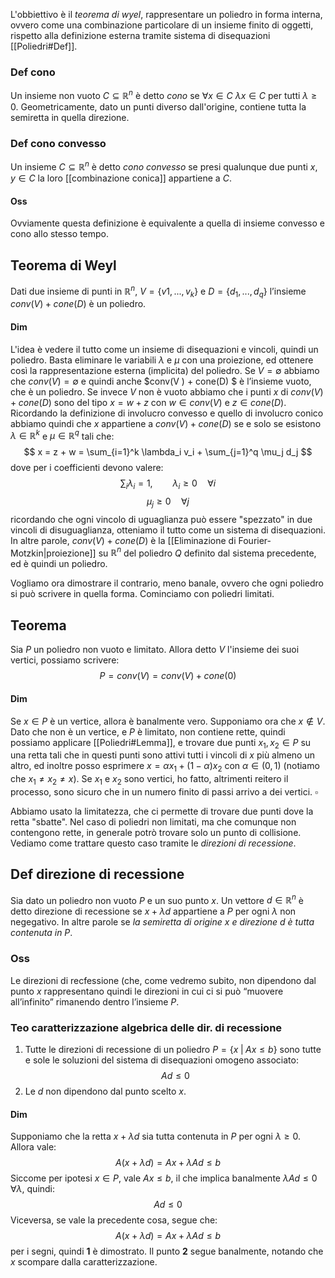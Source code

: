 L'obbiettivo è il _teorema di wyel_, rappresentare un poliedro in forma interna, ovvero come una combinazione particolare di un insieme finito di oggetti, rispetto alla definizione esterna tramite sistema di disequazioni [[Poliedri#Def]].

### Def cono 
Un insieme non vuoto $C \subseteq \mathbb{R}^n$ è detto _cono_ se $\forall x \in C$ $\lambda x \in C$ per tutti $\lambda \geq 0$.
Geometricamente, dato un punti diverso dall'origine, contiene tutta la semiretta in quella direzione.

### Def cono convesso
Un insieme $C \subseteq \mathbb{R}^n$ è detto _cono convesso_ se presi qualunque due punti $x,y \in C$ la loro 
 [[combinazione conica]] appartiene a $C$. 

#### Oss 
Ovviamente questa definizione è equivalente a quella di insieme convesso e cono allo stesso tempo.

## Teorema di Weyl
Dati due insieme di punti in $\mathbb{R}^n$, $V = \{v 1 , . . . , v_k\}$ e $D = \{d_1 , . . . , d_q\}$ l’insieme $conv(V) + cone(D)$ è un poliedro.

#### Dim 
L'idea è vedere il tutto come un insieme di disequazioni e vincoli, quindi un poliedro. Basta eliminare le variabili $\lambda$ e $\mu$ con una proiezione, ed ottenere così la rappresentazione esterna (implicita) del poliedro.
Se $V = ∅$ abbiamo che $conv(V ) = ∅$ e quindi anche $conv(V ) + cone(D) $ è l’insieme vuoto, che è un poliedro. 
Se invece $V$ non è vuoto abbiamo che i punti $x$ di $conv(V ) + cone(D)$ sono del tipo $x = w + z$ con $w ∈ conv(V)$ e $z ∈ cone(D)$. 
Ricordando la definizione di involucro convesso e quello di involucro conico abbiamo quindi che $x$ appartiene a $conv(V ) + cone(D)$ se e solo se esistono $λ ∈ \mathbb{R}^k$ e $µ ∈ \mathbb{R}^q$ tali che:
$$
x = z + w = \sum_{i=1}^k \lambda_i v_i + \sum_{j=1}^q \mu_j d_j
$$
dove per i coefficienti devono valere:
$$
\sum_i \lambda_i = 1, \qquad \lambda_i \geq 0 \quad\forall i
$$
$$
\mu_j \geq 0 \quad \forall j
$$
ricordando che ogni vincolo di uguaglianza può essere "spezzato" in due vincoli di disuguaglianza, otteniamo il tutto come un sistema di disequazioni. In altre parole, $conv(V ) + cone(D)$ è la [[Eliminazione di Fourier-Motzkin|proiezione]] su $\mathbb{R}^n$ del poliedro $Q$ definito dal sistema precedente, ed è quindi un poliedro.

Vogliamo ora dimostrare il contrario, meno banale, ovvero che ogni poliedro si può scrivere in quella forma. Cominciamo con poliedri limitati.
## Teorema 
Sia $P$ un poliedro non vuoto e limitato. Allora detto $V$ l'insieme dei suoi vertici, possiamo scrivere:
$$
P = conv(V) = conv(V) + cone(0)
$$
#### Dim 
Se $x\in P$ è un vertice, allora è banalmente vero. Supponiamo ora che $x \notin V$. Dato che non è un vertice, e $P$ è limitato, non contiene rette, quindi possiamo applicare [[Poliedri#Lemma]], e trovare due punti $x_1,x_2 \in P$ su una retta tali che in questi punti sono attivi tutti i vincoli di $x$ più almeno un altro, ed inoltre posso esprimere $x = \alpha x_1 + (1-\alpha)x_2$ con $\alpha \in (0,1)$ (notiamo che $x_1 \neq x_2 \neq x$). Se $x_1$ e $x_2$ sono vertici, ho fatto, altrimenti reitero il processo, sono sicuro che in un numero finito di passi arrivo a dei vertici. $\square$

Abbiamo usato la limitatezza, che ci permette di trovare due punti dove la retta "sbatte". Nel caso di poliedri non limitati, ma che comunque non contengono rette, in generale potrò trovare solo un punto di collisione. Vediamo come trattare questo caso tramite le _direzioni di recessione_.

## Def direzione di recessione
Sia dato un poliedro non vuoto $P$ e un suo punto $x$. Un vettore $d ∈ \mathbb{R}^n$ è detto direzione di recessione se $x + λd$ appartiene a $P$ per ogni $λ$ non negegativo. In altre parole se _la semiretta di origine $x$ e direzione $d$ è tutta contenuta in P_.

### Oss
Le direzioni di recfessione (che, come vedremo subito, non dipendono dal punto $x$ rappresentano quindi le direzioni in cui ci si può “muovere all’infinito” rimanendo dentro l’insieme $P$.

### Teo caratterizzazione algebrica delle dir. di recessione
1. Tutte le direzioni di recessione di un poliedro $P = \{x \; \vert \; Ax\leq b\}$ sono tutte e sole le soluzioni del sistema di disequazioni omogeno associato:
$$
Ad \leq 0
$$
2. Le $d$ non dipendono dal punto scelto $x$.

#### Dim
Supponiamo che la retta $x + \lambda d$ sia tutta contenuta in $P$ per ogni $\lambda \geq 0$. Allora vale:
$$
A(x+\lambda d) = Ax + \lambda Ad \leq b
$$
Siccome per ipotesi $x\in P$, vale $Ax \leq b$, il che implica banalmente $\lambda Ad \leq 0$ $\forall \lambda$, quindi:
$$
Ad \leq 0
$$
Viceversa, se vale la precedente cosa, segue che:
$$
A(x+\lambda d) = Ax +\lambda Ad \leq b
$$
per i segni, quindi **1** è dimostrato. Il punto **2** segue banalmente, notando che $x$ scompare dalla caratterizzazione.
